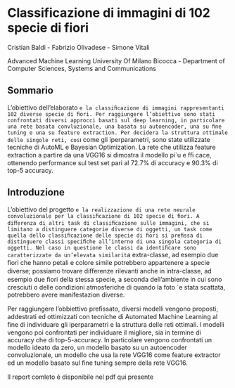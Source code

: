 # Classificazione di immagini di 102 specie di fiori

Cristian Baldi - Fabrizio Olivadese - Simone Vitali

Advanced Machine Learning
University Of Milano Bicocca - Department of Computer Sciences, Systems and Communications

## Sommario
L’obiettivo dell’elaborato `e la classiﬁcazione di immagini rappresentanti 102 diverse specie di ﬁori. Per raggiungere l’obiettivo sono stati confrontati diversi approcci basati sul deep learning, in particolare una rete basata convluzionale, una basata su autoencoder, una su ﬁne tuning e una su feature extraction. Per decidera la struttura ottimale delle singole reti, cos`ı come gli iperparametri, sono state utilizzate tecniche di AutoML e Bayesian Optimization. La rete che utilizza feature extraction a partire da una VGG16 si dimostra il modello pi`u e ﬃ cace, ottenendo performance sul test set pari al 72.7% di accuracy e 90.3% di top-5 accuracy.

## Introduzione
L’obiettivo del progetto `e la realizzazione di una rete neurale convoluzionale per la classiﬁcazione di 102 specie di ﬁori. A diﬀerenza di altri task di classiﬁcazione sulle immagini, che si limitano a distinguere categorie diverse di oggetti, un task come quella dello classiﬁcazione delle specie di ﬁori si preﬁssa di distinguere classi speciﬁche all’interno di una singola categoria di oggetti. Nel caso in questione le classi da identiﬁcare sono caratterizzate da un’elevata similarit`a extra-classe, ad esempio due ﬁori che hanno petali e colore simile potrebbero appartenere a specie diverse; possiamo trovare diﬀerenze rilevanti anche in intra-classe, ad esempio due ﬁori della stessa specie, a seconda dell’ambiente in cui sono cresciuti o delle condizioni atmosferiche di quando la foto ´e stata scattata, potrebbero avere manifestazion diverse.

Per raggiungere l’obbiettivo preﬁssato, diversi modelli vengono proposti, addestrati ed ottimizzati con tecniche di Automated Machine Learning al ﬁne di individuare gli iperparametri e la struttura delle reti ottimali. I modelli vengono poi confrontati per individuare il migliore, sia in termine di accuracy che di top-5-accuracy. In particolare vengono confrontati un modello ideato da zero, un modello basato su un autoencoder convoluzionale, un modello che usa la rete VGG16 come feature extractor ed un modello basato sul ﬁne tuning sempre della rete VGG16.

Il report comleto é disponibile nel pdf qui presente
